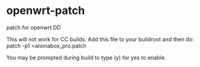 # openwrt-patch
patch for openwrt DD

This will not work for CC builds. Add this file to your buildroot and then do:
patch -p1 <anonabox_pro.patch

You may be prompted during build to type (y) for yes to enable. 
